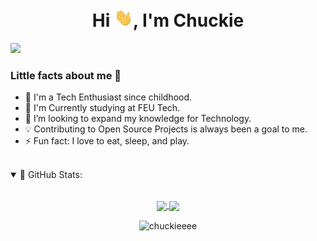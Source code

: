 <h1 align="center">Hi <img src="https://raw.githubusercontent.com/ABSphreak/ABSphreak/master/gifs/Hi.gif" width="30px">, I'm Chuckie </h1>

<img src="https://tenor.com/view/dancing-toothless-tothless-dancing-toothless-dancing-toothless-meme-gif-291861425853656816">

<h3>Little facts about me 🧑</h3>

- 🧞 I'm a Tech Enthusiast since childhood.
- 🔭 I'm Currently studying at FEU Tech.
- 👯 I’m looking to expand my knowledge for Technology.
- 💡 Contributing to Open Source Projects is always been a goal to me.
- ⚡ Fun fact: I love to eat, sleep, and play.
<br>

<details open="">
<summary>
 📔 GitHub Stats:
</summary>
<br>
<p align="center">
  <a href="https://github.com/chuckieeee">
    <img align="center"  height="175px" src="https://github-readme-stats.vercel.app/api?username=chuckieeee&show_icons=true&hide_border=true&title_color=94b4a4&amp&icon_color=FFFFFF&amp&text_color=FFFFFF&amp&bg_color=000000&count_private=true&include_all_commits=true"/>
  </a>
  <a href="https://github.com/chuckieeee">
    <img align="center" height="175px"  src="https://github-readme-stats.vercel.app/api/top-langs/?username=chuckieeee&text_color=FFFFFF&bg_color=000000&title_color=94b4a4&langs_count=15&layout=compact&hide_border=true" />
  </a>
</p>
  <p align="center"><img align="center" src="https://github-readme-streak-stats.herokuapp.com/?user=chuckieeee&text_color=FFFFFF&bg_color=000000&title_color=94b4a4&langs_count=15&layout=compact&hide_border=true" alt="chuckieeee" /></p>
</details>
